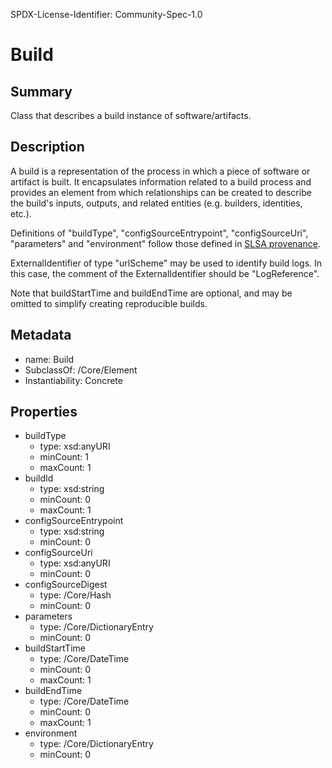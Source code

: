 SPDX-License-Identifier: Community-Spec-1.0

# Build

## Summary

Class that describes a build instance of software/artifacts.

## Description

A build is a representation of the process in which a piece of software or
artifact is built. It encapsulates information related to a build process and
provides an element from which relationships can be created to describe the
build's inputs, outputs, and related entities (e.g. builders, identities,
etc.).

Definitions of "buildType", "configSourceEntrypoint", "configSourceUri",
"parameters" and "environment" follow those defined in
[SLSA provenance](https://slsa.dev/provenance/v0.2).

ExternalIdentifier of type "urlScheme" may be used to identify build logs.
In this case, the comment of the ExternalIdentifier should be "LogReference".

Note that buildStartTime and buildEndTime are optional, and may be omitted to
simplify creating reproducible builds.

## Metadata

- name: Build
- SubclassOf: /Core/Element
- Instantiability: Concrete

## Properties

- buildType
  - type: xsd:anyURI
  - minCount: 1
  - maxCount: 1
- buildId
  - type: xsd:string
  - minCount: 0
  - maxCount: 1
- configSourceEntrypoint
  - type: xsd:string
  - minCount: 0
- configSourceUri
  - type: xsd:anyURI
  - minCount: 0
- configSourceDigest
  - type: /Core/Hash
  - minCount: 0
- parameters
  - type: /Core/DictionaryEntry
  - minCount: 0
- buildStartTime
  - type: /Core/DateTime
  - minCount: 0
  - maxCount: 1
- buildEndTime
  - type: /Core/DateTime
  - minCount: 0
  - maxCount: 1
- environment
  - type: /Core/DictionaryEntry
  - minCount: 0
